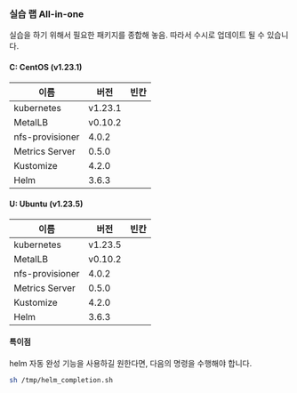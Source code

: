### 실습 랩 All-in-one 
실습을 하기 위해서 필요한 패키지를 종합해 놓음. 
따라서 수시로 업데이트 될 수 있습니다.  

#### C: CentOS (v1.23.1)

이름              | 버전     |   빈칸 
----            | ----    | ---- 
kubernetes      | v1.23.1 | 
MetalLB         | v0.10.2 | 
nfs-provisioner | 4.0.2   |
Metrics Server  | 0.5.0   |
Kustomize       | 4.2.0   |
Helm            | 3.6.3   |

#### U: Ubuntu (v1.23.5)

이름              | 버전     |   빈칸 
----            | ----    | ---- 
kubernetes      | v1.23.5 | 
MetalLB         | v0.10.2 | 
nfs-provisioner | 4.0.2   |
Metrics Server  | 0.5.0   |
Kustomize       | 4.2.0   |
Helm            | 3.6.3   |


#### 특이점 
helm 자동 완성 기능을 사용하길 원한다면, 다음의 명령을 수행해야 합니다.  
```bash
sh /tmp/helm_completion.sh
```
